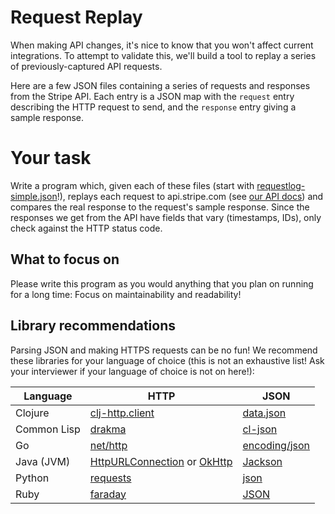 Request Replay
==============

When making API changes, it's nice to know that you won't affect current
integrations. To attempt to validate this, we'll build a tool to replay a
series of previously-captured API requests.

Here are a few JSON files containing a series of requests and responses from
the Stripe API. Each entry is a JSON map with the `request` entry describing
the HTTP request to send, and the `response` entry giving a sample response.

# Your task

Write a program which, given each of these files (start with
[requestlog-simple.json](requestlog-simple.json)!), replays each request to
api.stripe.com (see [our API docs](http://stripe.com/docs/api)) and compares
the real response to the request's sample response. Since the responses we get
from the API have fields that vary (timestamps, IDs), only check against the
HTTP status code.

## What to focus on

Please write this program as you would anything that you plan on running for a
long time: Focus on maintainability and readability!

## Library recommendations

Parsing JSON and making HTTPS requests can be no fun! We recommend these
libraries for your language of choice (this is not an exhaustive list!  Ask
your interviewer if your language of choice is not on here!):

| Language | HTTP | JSON |
| ------------- | ------------- | ------------- |
| Clojure | [clj-http.client](https://github.com/dakrone/clj-http) | [data.json](https://github.com/clojure/data.json/) |
| Common Lisp | [drakma](http://weitz.de/drakma/) | [cl-json](https://common-lisp.net/project/cl-json/) |
| Go | [net/http](https://golang.org/pkg/net/http/) | [encoding/json](https://golang.org/pkg/encoding/json/) |
| Java (JVM) | [HttpURLConnection](http://download.java.net/jdk7/archive/b123/docs/api/java/net/HttpURLConnection.html) or [OkHttp](http://square.github.io/okhttp/) | [Jackson](http://wiki.fasterxml.com/JacksonHome) |
| Python | [requests](http://www.python-requests.org/en/latest/) | [json](https://docs.python.org/2/library/json.html) |
| Ruby | [faraday](https://github.com/lostisland/faraday) | [JSON](http://ruby-doc.org/stdlib-2.0.0/libdoc/json/rdoc/JSON.html) |
